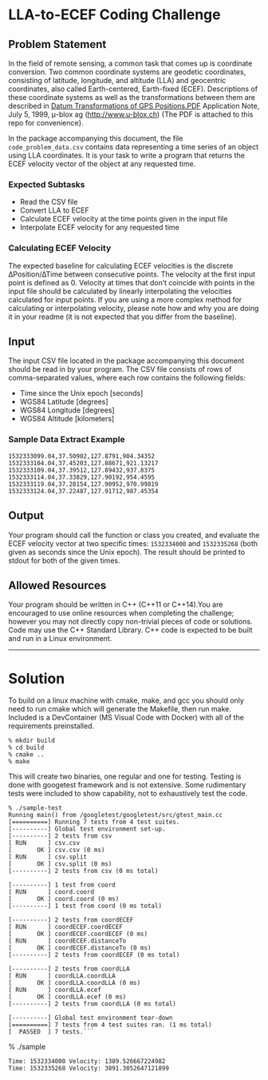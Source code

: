 # LLA-to-ECEF Coding Challenge

## Problem Statement
In the field of remote sensing, a common task that comes up is coordinate conversion.
Two common coordinate systems are geodetic coordinates, consisting of latitude,
longitude, and altitude (LLA) and geocentric coordinates, also called Earth-centered,
Earth-fixed (ECEF). Descriptions of these coordinate systems as well as the
transformations between them are described in 
[Datum Transformations of GPS Positions.PDF](https://microem.ru/files/2012/08/GPS.G1-X-00006.pdf) 
Application Note, July 5, 1999, μ-blox ag (http://www.u-blox.ch) {The PDF is attached to this repo for convenience}.

In the package accompanying this document, the file `code_problem_data.csv`
contains data representing a time series of an object using LLA coordinates. It is your
task to write a program that returns the ECEF velocity vector of the object at any
requested time.

### Expected Subtasks
- Read the CSV file
- Convert LLA to ECEF
- Calculate ECEF velocity at the time points given in the input file
- Interpolate ECEF velocity for any requested time

### Calculating ECEF Velocity
The expected baseline for calculating ECEF velocities is the discrete ∆Position/∆Time
between consecutive points. The velocity at the first input point is defined as 0. Velocity
at times that don’t coincide with points in the input file should be calculated by linearly
interpolating the velocities calculated for input points. If you are using a more complex
method for calculating or interpolating velocity, please note how and why you are
doing it in your readme (it is not expected that you differ from the baseline).

## Input
The input CSV file located in the package accompanying this document should be read
in by your program. The CSV file consists of rows of comma-separated values, where
each row contains the following fields:
- Time since the Unix epoch [seconds]
- WGS84 Latitude [degrees]
- WGS84 Longitude [degrees]
- WGS84 Altitude [kilometers]
### Sample Data Extract Example
```
1532333099.04,37.50902,127.8791,904.34352
1532333104.04,37.45203,127.88671,921.13217
1532333109.04,37.39512,127.89432,937.8375
1532333114.04,37.33829,127.90192,954.4595
1532333119.04,37.28154,127.90952,970.99819
1532333124.04,37.22487,127.91712,987.45354
```

## Output
Your program should call the function or class you created, and evaluate the ECEF
velocity vector at two specific times: `1532334000` and `1532335268` (both given as
seconds since the Unix epoch). The result should be printed to stdout for both of the
given times.

## Allowed Resources
Your program should be written in C++ (C++11 or C++14).You are encouraged to use
online resources when completing the challenge; however you may not directly copy
non-trivial pieces of code or solutions. Code may use the C++ Standard Library. C++
code is expected to be built and run in a Linux environment.

---

# Solution

To build on a linux machine with cmake, make, and gcc you should only need to
run cmake which will generate the Makefile, then run make. Included is a DevContainer
(MS Visual Code with Docker) with all of the requirements preinstalled.

```
% mkdir build
% cd build
% cmake ..
% make
```

This will create two binaries, one regular and one for testing. Testing is done with 
googetest framework and is not extensive. Some rudimentary tests were included to 
show capability, not to exhaustively test the code.

```
% ./sample-test
Running main() from /googletest/googletest/src/gtest_main.cc
[==========] Running 7 tests from 4 test suites.
[----------] Global test environment set-up.
[----------] 2 tests from csv
[ RUN      ] csv.csv
[       OK ] csv.csv (0 ms)
[ RUN      ] csv.split
[       OK ] csv.split (0 ms)
[----------] 2 tests from csv (0 ms total)

[----------] 1 test from coord
[ RUN      ] coord.coord
[       OK ] coord.coord (0 ms)
[----------] 1 test from coord (0 ms total)

[----------] 2 tests from coordECEF
[ RUN      ] coordECEF.coordECEF
[       OK ] coordECEF.coordECEF (0 ms)
[ RUN      ] coordECEF.distanceTo
[       OK ] coordECEF.distanceTo (0 ms)
[----------] 2 tests from coordECEF (0 ms total)

[----------] 2 tests from coordLLA
[ RUN      ] coordLLA.coordLLA
[       OK ] coordLLA.coordLLA (0 ms)
[ RUN      ] coordLLA.ecef
[       OK ] coordLLA.ecef (0 ms)
[----------] 2 tests from coordLLA (0 ms total)

[----------] Global test environment tear-down
[==========] 7 tests from 4 test suites ran. (1 ms total)
[  PASSED  ] 7 tests.```

```
% ./sample
```
Time: 1532334000 Velocity: 1389.526667224982
Time: 1532335268 Velocity: 3891.3052647121899
```